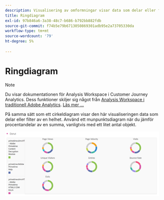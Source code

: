 ```yaml
---
description: Visualisering av omformningar visar data som delar eller filter av en helhet.
title: Ringdiagram
exl-id: 97b846a6-3a38-48c7-b686-b792bb882fdb
source-git-commit: f74b5e79b6713050869301adb95e2a73705330da
workflow-type: tm+mt
source-wordcount: '79'
ht-degree: 5%

---
```


# Ringdiagram

>[!NOTE]
>
>Du visar dokumentationen för Analysis Workspace i Customer Journey Analytics. Dess funktioner skiljer sig något från [Analysis Workspace i traditionell Adobe Analytics](https://experienceleague.adobe.com/docs/analytics/analyze/analysis-workspace/home.html). [Läs mer …](/help/getting-started/cja-aa.md)

På samma sätt som ett cirkeldiagram visar den här visualiseringen data som delar eller filter av en helhet. Använd ett munpunktsdiagram när du jämför procentandelar av en summa, vanligtvis med ett litet antal objekt.

![](assets/donut.png)

